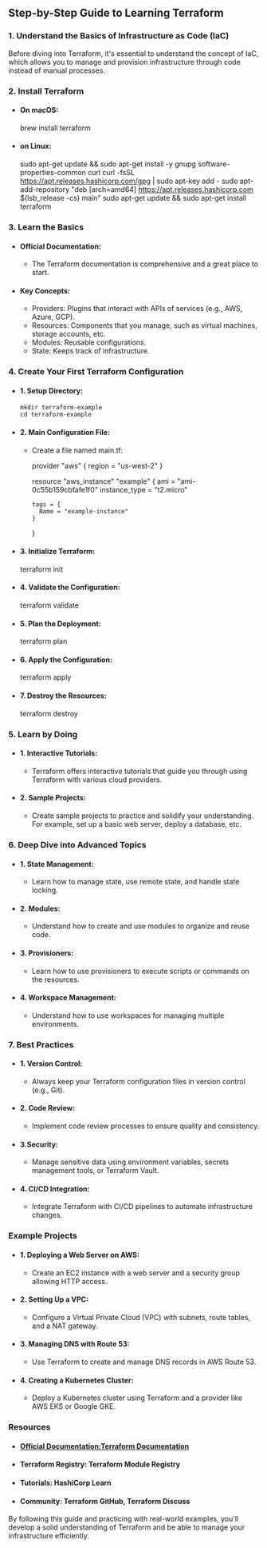 ## Step-by-Step Guide to Learning Terraform

### 1. Understand the Basics of Infrastructure as Code (IaC)
Before diving into Terraform, it's essential to understand the concept of IaC, which allows you to manage and provision infrastructure through code instead of manual processes.

### 2. Install Terraform
- #### On macOS:
  brew install terraform

- #### on Linux:
  sudo apt-get update && sudo apt-get install -y gnupg software-properties-common curl
  curl -fsSL https://apt.releases.hashicorp.com/gpg | sudo apt-key add -
  sudo apt-add-repository "deb [arch=amd64] https://apt.releases.hashicorp.com $(lsb_release -cs) main"
  sudo apt-get update && sudo apt-get install terraform

### 3. Learn the Basics
- #### Official Documentation:
    - The Terraform documentation is comprehensive and a great place to start.

- #### Key Concepts:
    - Providers: Plugins that interact with APIs of services (e.g., AWS, Azure, GCP).
    - Resources: Components that you manage, such as virtual machines, storage accounts, etc.
    - Modules: Reusable configurations.
    - State: Keeps track of infrastructure.

### 4. Create Your First Terraform Configuration

  - #### 1. Setup Directory:
        mkdir terraform-example
        cd terraform-example

  - #### 2. Main Configuration File:
    - Create a file named main.tf:

        provider "aws" {
          region = "us-west-2"
        }
        
        resource "aws_instance" "example" {
          ami           = "ami-0c55b159cbfafe1f0"
          instance_type = "t2.micro"
        
          tags = {
            Name = "example-instance"
          }
        }

  - #### 3. Initialize Terraform:
    terraform init

  - #### 4. Validate the Configuration:
    terraform validate

  - #### 5. Plan the Deployment:
    terraform plan

  - #### 6. Apply the Configuration:
    terraform apply

  - #### 7. Destroy the Resources:
    terraform destroy


### 5. Learn by Doing
- #### 1. Interactive Tutorials:
  - Terraform offers interactive tutorials that guide you through using Terraform with various cloud providers.

- #### 2. Sample Projects:
  - Create sample projects to practice and solidify your understanding. For example, set up a basic web server, deploy a database, etc.


### 6. Deep Dive into Advanced Topics
- #### 1. State Management:
  - Learn how to manage state, use remote state, and handle state locking.

- #### 2. Modules:
  - Understand how to create and use modules to organize and reuse code.

- #### 3. Provisioners:
  - Learn how to use provisioners to execute scripts or commands on the resources.

- #### 4. Workspace Management:
  - Understand how to use workspaces for managing multiple environments.


### 7. Best Practices
- #### 1. Version Control:
  - Always keep your Terraform configuration files in version control (e.g., Git).

- #### 2. Code Review:
  - Implement code review processes to ensure quality and consistency.

- #### 3.Security:
  - Manage sensitive data using environment variables, secrets management tools, or Terraform Vault.

- #### 4. CI/CD Integration:
  - Integrate Terraform with CI/CD pipelines to automate infrastructure changes.

### Example Projects

- #### 1. Deploying a Web Server on AWS:
  - Create an EC2 instance with a web server and a security group allowing HTTP access.

- #### 2. Setting Up a VPC:
  - Configure a Virtual Private Cloud (VPC) with subnets, route tables, and a NAT gateway.

- #### 3. Managing DNS with Route 53:
  - Use Terraform to create and manage DNS records in AWS Route 53.

- #### 4. Creating a Kubernetes Cluster:
  - Deploy a Kubernetes cluster using Terraform and a provider like AWS EKS or Google GKE.

### Resources
- #### [Official Documentation:Terraform Documentation](https://developer.hashicorp.com/terraform/docs)
- #### Terraform Registry: Terraform Module Registry
- #### Tutorials: HashiCorp Learn
- #### Community: Terraform GitHub, Terraform Discuss

By following this guide and practicing with real-world examples, you'll develop a solid understanding of Terraform and be able to manage your infrastructure efficiently.









    
